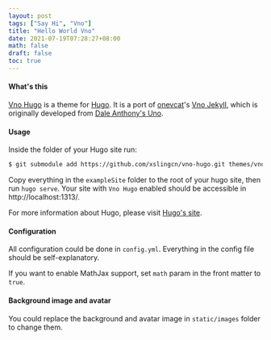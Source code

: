 ```yaml
---
layout: post
tags: ["Say Hi", "Vno"]
title: "Hello World Vno"
date: 2021-07-19T07:28:27+08:00
math: false
draft: false
toc: true
---
```

#### What's this

[Vno Hugo](https://github.com/xslingcn/vno-hugo) is a theme for [Hugo](https://gohugo.io). It is a port of [onevcat](https://onevcat.com)'s [Vno Jekyll](https://github.com/onevcat/vno-jekyll), which is originally developed from [Dale Anthony's Uno](https://github.com/daleanthony/uno).

#### Usage
Inside the folder of your Hugo site run:
```bash
$ git submodule add https://github.com/xslingcn/vno-hugo.git themes/vno-hugo
```
Copy everything in the `exampleSite` folder to the root of your hugo site, then run `hugo serve`. Your site with `Vno Hugo` enabled should be accessible in http://localhost:1313/.

For more information about Hugo, please visit [Hugo's site](https://gohugo.io).

#### Configuration

All configuration could be done in `config.yml`. Everything in the config file should be self-explanatory.

If you want to enable MathJax support, set `math` param in the front matter to `true`.

#### Background image and avatar

You could replace the background and avatar image in `static/images` folder to change them.

